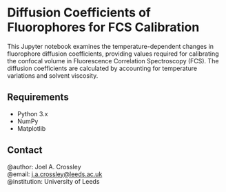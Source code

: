 # Diffusion Coefficients of Fluorophores for FCS Calibration

This Jupyter notebook examines the temperature-dependent changes in fluorophore diffusion coefficients, providing values required for calibrating the confocal volume in Fluorescence Correlation Spectroscopy (FCS). The diffusion coefficients are calculated by accounting for temperature variations and solvent viscosity.

## Requirements

- Python 3.x
- NumPy
- Matplotlib

## Contact
@author: Joel A. Crossley <br />
@email: j.a.crossley@leeds.ac.uk <br />
@institution: University of Leeds <br />

